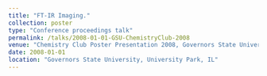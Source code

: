 ```yaml
---
title: "FT-IR Imaging."
collection: poster
type: "Conference proceedings talk"
permalink: /talks/2008-01-01-GSU-ChemistryClub-2008
venue: "Chemistry Club Poster Presentation 2008, Governors State University"
date: 2008-01-01
location: "Governors State University, University Park, IL"
---
```



